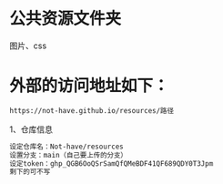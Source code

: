 # 公共资源文件夹
图片、css

# 外部的访问地址如下：
```bash
https://not-have.github.io/resources/路径
```



1、仓库信息

```bash
设定仓库名：Not-have/resources
设置分支：main（自己要上传的分支）
设定token：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
剩下的可不写
```
